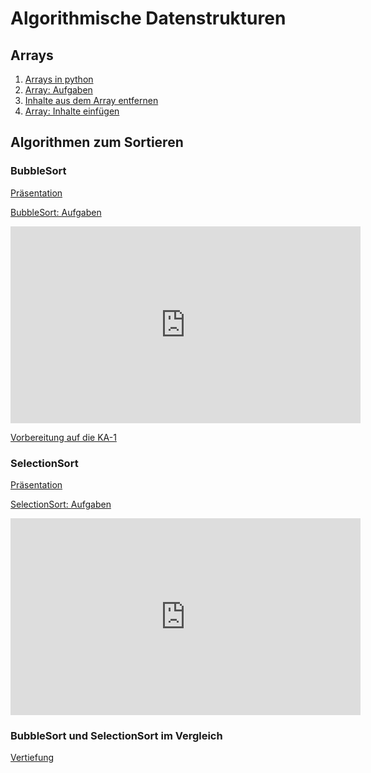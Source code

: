 # Algorithmische Datenstrukturen


## Arrays

1.  [Arrays in python](Wiederholung-Array.html)
2.  [Array: Aufgaben](Array-Aufgaben.html)
3.  [Inhalte aus dem Array
    entfernen](Inhalte-aus-dem-Array-entfernen.html)
4.  [Array: Inhalte einfügen](Array-Inhalte-einfuegen.html)

## Algorithmen zum Sortieren

### BubbleSort

[Präsentation](https://link.excalidraw.com/p/readonly/OP5JC7EHylH0MZahSPWX)

[BubbleSort: Aufgaben](BubbleSort-Aufgaben.html)

<iframe width="560" height="315" src="https://www.youtube.com/embed/Cq7SMsQBEUw?si=m6_BrvCqLj3YzXPN" title="YouTube video player" frameborder="0" allow="accelerometer; autoplay; clipboard-write; encrypted-media; gyroscope; picture-in-picture; web-share" referrerpolicy="strict-origin-when-cross-origin" allowfullscreen>
</iframe>

[Vorbereitung auf die KA-1](Vorbereitung-KA1.html)

### SelectionSort

[Präsentation](https://link.excalidraw.com/p/readonly/rVJ9uaXxnBjU17OClQP6)

[SelectionSort: Aufgaben](SelectionSort-Aufgaben.html)

<iframe width="560" height="315" src="https://www.youtube.com/embed/92BfuxHn2XE?si=6XANI4LcvBF8l0_m" title="YouTube video player" frameborder="0" allow="accelerometer; autoplay; clipboard-write; encrypted-media; gyroscope; picture-in-picture; web-share" referrerpolicy="strict-origin-when-cross-origin" allowfullscreen>
</iframe>

### BubbleSort und SelectionSort im Vergleich

[Vertiefung](Vertiefung-Bubble-und-Selection-im-Vergleich.html)
